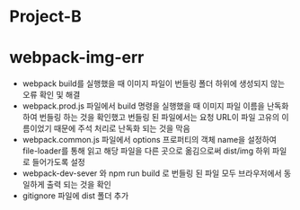 # Project-B
# webpack-img-err

- webpack build를 실행했을 때 이미지 파일이 번들링 폴더 하위에 생성되지 않는 오류 확인 및 해결
- webpack.prod.js 파일에서 build 명령을 실행했을 때 이미지 파일 이름을 난독화 하여 번들링 하는 것을 확인했고 번들링 된 파일에서는 요청 URL이 파일 고유의 이름이었기 때문에 주석 처리로 난독화 되는 것을 막음
- webpack.common.js 파일에서 options 프로퍼티의 객체 name을 설정하여 file-loader를 통해 읽고 해당 파일을 다른 곳으로 옮김으로써 dist/img 하위 파일로 들어가도록 설정
- webpack-dev-sever 와 npm run build 로 번들링 된 파일 모두 브라우저에서 동일하게 출력 되는 것을 확인
- gitignore 파일에 dist 폴더 추가

